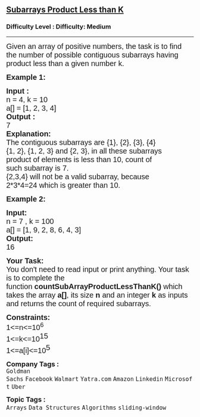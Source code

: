 <h2><a href="https://www.geeksforgeeks.org/problems/count-the-subarrays-having-product-less-than-k1708/1">Subarrays Product Less than K</a></h2><h3>Difficulty Level : Difficulty: Medium</h3><hr><div class="problems_problem_content__Xm_eO" bis_skin_checked="1"><p><span style="font-family: arial,helvetica,sans-serif;"><span style="font-size: 20px;">Given an array of positive numbers, the task is to find the number of possible contiguous subarrays having product less than a given number k. </span></span></p>
<p><span style="font-family: arial,helvetica,sans-serif;"><span style="font-size: 20px;"><strong>Example 1:</strong></span></span></p>
<pre><span style="font-family: arial,helvetica,sans-serif;"><span style="font-size: 20px;"><strong>Input : 
</strong>n = 4, k = 10
a[] = [1, 2, 3, 4]
<strong>Output : </strong>
7
<strong>Explanation:</strong>
The contiguous subarrays are {1}, {2}, {3}, {4} 
{1, 2}, {1, 2, 3} and {2, 3}, in all these subarrays<br></span></span><span style="font-family: arial,helvetica,sans-serif;"><span style="font-size: 20px;">product of elements is less than 10, count of<br>such subarray is 7.<br>{2,3,4} will not be a valid subarray, because <br>2*3*4=24 which is greater than 10.</span></span></pre>
<p><span style="font-family: arial,helvetica,sans-serif;"><span style="font-size: 20px;"><strong>Example 2:</strong></span></span></p>
<pre><span style="font-family: arial,helvetica,sans-serif;"><span style="font-size: 20px;"><strong>Input:
</strong>n = 7 , k = 100
a[] = [1, 9, 2, 8, 6, 4, 3]
<strong>Output:</strong>
16</span></span></pre>
<p><span style="font-family: arial,helvetica,sans-serif;"><span style="font-size: 20px;"><strong>Your Task:&nbsp;&nbsp;</strong><br>You don't need to read input or print anything. Your task is to complete the function&nbsp;<strong>countSubArrayProductLessThanK()</strong>&nbsp;which takes the array <strong>a[]</strong>, its size <strong>n</strong><strong> </strong>and an integer <strong>k</strong> as inputs and returns the count of required subarrays.</span></span></p>
<p><span style="font-family: arial,helvetica,sans-serif;"><span style="font-size: 20px;"><strong>Constraints:</strong><br>1&lt;=n&lt;=10<sup>6</sup></span><span style="font-size: 20px;"><br><span style="font-size: 20px;">1&lt;=k&lt;=10</span><sup style="font-size: 20px;">15</sup><br><span style="font-size: 20px;">1&lt;=a[i]&lt;=10</span><sup style="font-size: 20px;">5</sup></span></span></p></div><p><span style=font-size:18px><strong>Company Tags : </strong><br><code>Goldman Sachs</code>&nbsp;<code>Facebook</code>&nbsp;<code>Walmart</code>&nbsp;<code>Yatra.com</code>&nbsp;<code>Amazon</code>&nbsp;<code>Linkedin</code>&nbsp;<code>Microsoft</code>&nbsp;<code>Uber</code>&nbsp;<br><p><span style=font-size:18px><strong>Topic Tags : </strong><br><code>Arrays</code>&nbsp;<code>Data Structures</code>&nbsp;<code>Algorithms</code>&nbsp;<code>sliding-window</code>&nbsp;